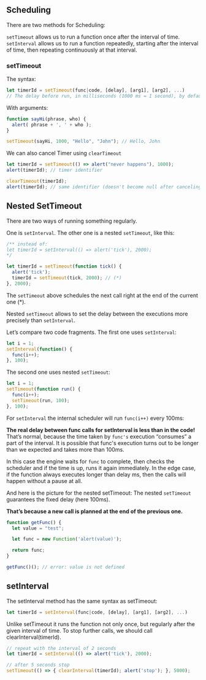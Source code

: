 ## Scheduling 

There are two methods for Scheduling:

``setTimeout`` allows us to run a function once after the interval of time.
``setInterval`` allows us to run a function repeatedly, starting after the interval of time, then repeating continuously at that interval.

### setTimeout 
The syntax:
```js
let timerId = setTimeout(func|code, [delay], [arg1], [arg2], ...) 
// The delay before run, in milliseconds (1000 ms = 1 second), by default 0
```

With arguments:
```js
function sayHi(phrase, who) {
  alert( phrase + ', ' + who );
}

setTimeout(sayHi, 1000, "Hello", "John"); // Hello, John
```

We can also cancel Timer using ``clearTimeout``
```js
let timerId = setTimeout(() => alert("never happens"), 1000);
alert(timerId); // timer identifier

clearTimeout(timerId);
alert(timerId); // same identifier (doesn't become null after canceling)
```

## Nested SetTimeout

There are two ways of running something regularly.

One is ``setInterval``. The other one is a nested ``setTimeout``, like this:
```js
/** instead of:
let timerId = setInterval(() => alert('tick'), 2000);
*/

let timerId = setTimeout(function tick() {
  alert('tick');
  timerId = setTimeout(tick, 2000); // (*)
}, 2000);
```
The ``setTimeout`` above schedules the next call right at the end of the current one (*).

Nested ``setTimeout`` allows to set the delay between the executions more precisely than ``setInterval``.

Let’s compare two code fragments. The first one uses ``setInterval``:
```js
let i = 1;
setInterval(function() {
  func(i++);
}, 100);
```

The second one uses nested ``setTimeout``:

```js
let i = 1;
setTimeout(function run() {
  func(i++);
  setTimeout(run, 100);
}, 100);
```
For ``setInterval`` the internal scheduler will run ``func(i++)`` every 100ms:
[](../images/setInterval.png)

**The real delay between func calls for setInterval is less than in the code!** 
That’s normal, because the time taken by ``func's`` execution “consumes” a part of the interval.
It is possible that func's execution turns out to be longer than we expected and takes more than 100ms.

In this case the engine waits for ``func`` to complete, then checks the scheduler and if the time is up, runs it again immediately.
In the edge case, if the function always executes longer than delay ms, then the calls will happen without a pause at all.

And here is the picture for the nested setTimeout:
[](../images/setTimeout.png)
The nested ``setTimeout`` guarantees the fixed delay (here 100ms).

**That’s because a new call is planned at the end of the previous one.**
```js
function getFunc() {
  let value = "test";

  let func = new Function('alert(value)');

  return func;
}

getFunc()(); // error: value is not defined
```

## setInterval
The setInterval method has the same syntax as setTimeout:
```js
let timerId = setInterval(func|code, [delay], [arg1], [arg2], ...)
```
Unlike setTimeout it runs the function not only once, but regularly after the given interval of time.
To stop further calls, we should call clearInterval(timerId).
```js
// repeat with the interval of 2 seconds
let timerId = setInterval(() => alert('tick'), 2000);

// after 5 seconds stop
setTimeout(() => { clearInterval(timerId); alert('stop'); }, 5000);
```